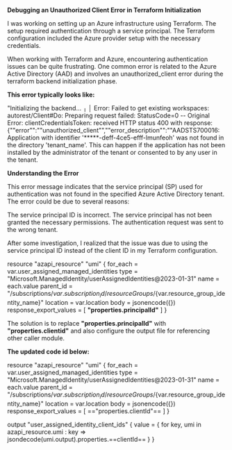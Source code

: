 
**Debugging an Unauthorized Client Error in Terraform Initialization**

I was working on setting up an Azure infrastructure using Terraform. The setup required authentication through a service principal. The Terraform configuration included the Azure provider setup with the necessary credentials.

When working with Terraform and Azure, encountering authentication issues can be quite frustrating. One common error is related to the Azure Active Directory (AAD) and involves an unauthorized_client error during the terraform backend initialization phase. 
<br>

**This error typically looks like:**

"Initializing the backend...
╷
│ Error: Failed to get existing workspaces: autorest/Client#Do: Preparing request failed: StatusCode=0 -- Original Error: clientCredentialsToken: received HTTP status 400 with response: {""error"":""unauthorized_client"",""error_description"":""AADSTS700016: Application with identifier '*****-deff-4ce5-efff-lmunfeoh' was not found in the directory 'tenant_name'. This can happen if the application has not been installed by the administrator of the tenant or consented to by any user in the tenant. 
<br>

**Understanding the Error**

This error message indicates that the service principal (SP) used for authentication was not found in the specified Azure Active Directory tenant. The error could be due to several reasons:

The service principal ID is incorrect.
The service principal has not been granted the necessary permissions.
The authentication request was sent to the wrong tenant.


After some investigation, I realized that the issue was due to using the service principal ID instead of the client ID in my Terraform configuration.

resource "azapi_resource" "umi" {
  for_each  = var.user_assigned_managed_identities
  type      = "Microsoft.ManagedIdentity/userAssignedIdentities@2023-01-31"
  name      = each.value
  parent_id = "/subscriptions/${var.subscription_id}/resourceGroups/${var.resource_group_identity_name}"
  location  = var.location
  body      = jsonencode({})
  response_export_values = [
    **"properties.principalId"**
  ]
}

The solution is to replace **"properties.principalId"** with **"properties.clientid"** and also configure the output file for referencing other caller module. 
<br>

**The updated code id below:**

resource "azapi_resource" "umi" {
  for_each  = var.user_assigned_managed_identities
  type      = "Microsoft.ManagedIdentity/userAssignedIdentities@2023-01-31"
  name      = each.value
  parent_id = "/subscriptions/${var.subscription_id}/resourceGroups/${var.resource_group_identity_name}"
  location  = var.location
  body      = jsonencode({})
  response_export_values = [
    =="properties.clientId"==
  ]
}

output "user_assigned_identity_client_ids" {
  value = { for key, umi in azapi_resource.umi : key => jsondecode(umi.output).properties.==clientId== }
}
